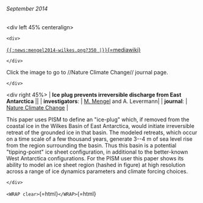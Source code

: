 ###### September 2014

\<div left 45% centeralign\>

```{=html}
<div>
```
[`{{:news:mengel2014-wilkes.png?350 |}}`{=mediawiki}](http://www.nature.com/nclimate/journal/vaop/ncurrent/full/nclimate2226.html)

```{=html}
</div>
```
Click the image to go to //Nature Climate Change// journal page.

```{=html}
</div>
```
\<div right 45%\> \| **Ice plug prevents irreversible discharge from
East Antarctica** \|\| \| **investigators**: \| [M.
Mengel](http://www.pik-potsdam.de/~mengel/) and A.
Levermann\| \| **journal**: \| [Nature Climate
Change](http://www.nature.com/nclimate/index.html) \|

This paper uses PISM to define an \"ice-plug\" which, if removed from
the coastal ice in the Wilkes Basin of East Antarctica, would initiate
irreversible retreat of the grounded ice in that basin. The modeled
retreats, which occur on a time scale of a few thousand years, generate
3\--4 m of sea level rise from the region surrounding the basin. Thus
this basin is a potential \"tipping-point\" ice sheet configuration, in
additional to the better-known West Antarctica configurations. For the
PISM user this paper shows its ability to model an ice sheet region
(hashed in figure) at high resolution across a range of ice dynamics
parameters and climate forcing choices.

```{=html}
</div>
```
`<WRAP clear>`{=html}`</WRAP>`{=html}
